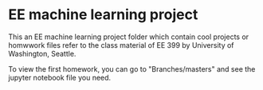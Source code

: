 # EE machine learning project
This an EE machine learning project folder which contain cool projects or homwwork files refer to the class material of EE 399 by University of Washington, Seattle.

To view the first homework, you can go to "Branches/masters" and see the jupyter notebook file you need.
